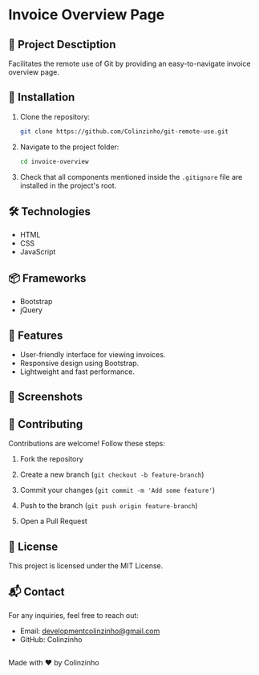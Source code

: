 
# Invoice Overview Page

## 📌 Project Desctiption
Facilitates the remote use of Git by providing an easy-to-navigate invoice overview page.

## 🚀 Installation
1. Clone the repository:
    ```sh
    git clone https://github.com/Colinzinho/git-remote-use.git
2. Navigate to the project folder:
    ```sh
    cd invoice-overview
3. Check that all components mentioned inside the `.gitignore` file are installed in the project's root.    

## 🛠️ Technologies
- HTML
- CSS
- JavaScript

## 📦 Frameworks
- Bootstrap
- jQuery

## 📖 Features
- User-friendly interface for viewing invoices.
- Responsive design using Bootstrap.
- Lightweight and fast performance.

## 📸 Screenshots

## 🤝 Contributing
Contributions are welcome! Follow these steps:
1. Fork the repository

2. Create a new branch (`git checkout -b feature-branch`)

3. Commit your changes (`git commit -m 'Add some feature'`)

4. Push to the branch (`git push origin feature-branch`)

5. Open a Pull Request

## 📜 License
This project is licensed under the MIT License.

## 📬 Contact
For any inquiries, feel free to reach out:
- Email: developmentcolinzinho@gmail.com
- GitHub: Colinzinho

##

Made with ❤️ by Colinzinho

